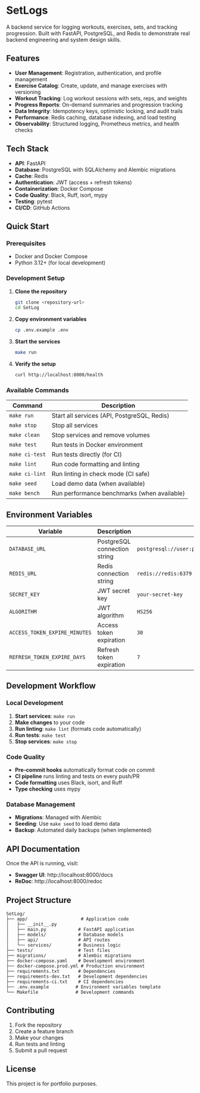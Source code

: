 # SetLogs

A backend service for logging workouts, exercises, sets, and tracking progression. Built with FastAPI, PostgreSQL, and Redis to demonstrate real backend engineering and system design skills.

## Features

- **User Management**: Registration, authentication, and profile management
- **Exercise Catalog**: Create, update, and manage exercises with versioning
- **Workout Tracking**: Log workout sessions with sets, reps, and weights
- **Progress Reports**: On-demand summaries and progression tracking
- **Data Integrity**: Idempotency keys, optimistic locking, and audit trails
- **Performance**: Redis caching, database indexing, and load testing
- **Observability**: Structured logging, Prometheus metrics, and health checks

## Tech Stack

- **API**: FastAPI
- **Database**: PostgreSQL with SQLAlchemy and Alembic migrations
- **Cache**: Redis
- **Authentication**: JWT (access + refresh tokens)
- **Containerization**: Docker Compose
- **Code Quality**: Black, Ruff, isort, mypy
- **Testing**: pytest
- **CI/CD**: GitHub Actions

## Quick Start

### Prerequisites

- Docker and Docker Compose
- Python 3.12+ (for local development)

### Development Setup

1. **Clone the repository**
   ```bash
   git clone <repository-url>
   cd SetLog
   ```

2. **Copy environment variables**
   ```bash
   cp .env.example .env
   ```

3. **Start the services**
   ```bash
   make run
   ```

4. **Verify the setup**
   ```bash
   curl http://localhost:8000/health
   ```

### Available Commands

| Command | Description |
|---------|-------------|
| `make run` | Start all services (API, PostgreSQL, Redis) |
| `make stop` | Stop all services |
| `make clean` | Stop services and remove volumes |
| `make test` | Run tests in Docker environment |
| `make ci-test` | Run tests directly (for CI) |
| `make lint` | Run code formatting and linting |
| `make ci-lint` | Run linting in check mode (CI safe) |
| `make seed` | Load demo data (when available) |
| `make bench` | Run performance benchmarks (when available) |

## Environment Variables

| Variable | Description | Default | Required |
|----------|-------------|---------|----------|
| `DATABASE_URL` | PostgreSQL connection string | `postgresql://user:password@database:5432/setlogs` | Yes |
| `REDIS_URL` | Redis connection string | `redis://redis:6379` | Yes |
| `SECRET_KEY` | JWT secret key | `your-secret-key` | Yes |
| `ALGORITHM` | JWT algorithm | `HS256` | No |
| `ACCESS_TOKEN_EXPIRE_MINUTES` | Access token expiration | `30` | No |
| `REFRESH_TOKEN_EXPIRE_DAYS` | Refresh token expiration | `7` | No |

## Development Workflow

### Local Development

1. **Start services**: `make run`
2. **Make changes** to your code
3. **Run linting**: `make lint` (formats code automatically)
4. **Run tests**: `make test`
5. **Stop services**: `make stop`

### Code Quality

- **Pre-commit hooks** automatically format code on commit
- **CI pipeline** runs linting and tests on every push/PR
- **Code formatting** uses Black, isort, and Ruff
- **Type checking** uses mypy

### Database Management

- **Migrations**: Managed with Alembic
- **Seeding**: Use `make seed` to load demo data
- **Backup**: Automated daily backups (when implemented)

## API Documentation

Once the API is running, visit:
- **Swagger UI**: http://localhost:8000/docs
- **ReDoc**: http://localhost:8000/redoc

## Project Structure

```
SetLog/
├── app/                    # Application code
│   ├── __init__.py
│   ├── main.py            # FastAPI application
│   ├── models/            # Database models
│   ├── api/               # API routes
│   └── services/          # Business logic
├── tests/                 # Test files
├── migrations/            # Alembic migrations
├── docker-compose.yaml    # Development environment
├── docker-compose.prod.yml # Production environment
├── requirements.txt       # Dependencies
├── requirements-dev.txt   # Development dependencies
├── requirements-ci.txt    # CI dependencies
├── .env.example          # Environment variables template
└── Makefile              # Development commands
```

## Contributing

1. Fork the repository
2. Create a feature branch
3. Make your changes
4. Run tests and linting
5. Submit a pull request

## License

This project is for portfolio purposes.